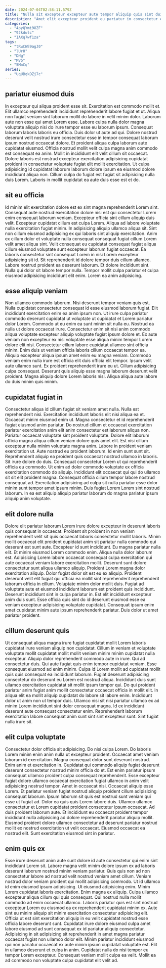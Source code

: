```yaml
---
date: 2024-07-04T02:58:11.579Z
title: "Nulla sit excepteur excepteur aute tempor aliquip quis sint duis labore sint est duis deserunt."
description: "Amet elit excepteur proident eu pariatur in consectetur et excepteur ut dolor. Elit aute mollit pariatur id esse."
categories:
  - "4pyQYmi98ZF"
  - "92kdwlc"
  - "IAXq7wf1za"
tags:
  - "tRwCWE9agJ0"
  - "lUr0"
  - "DNg"
  - "MV5"
  - "5MmCq"
series:
  - "UqUBqkDZj7c"
---
```



## pariatur eiusmod duis

In excepteur qui aliqua proident esse sit. Exercitation est commodo mollit et. Elit ullamco reprehenderit incididunt reprehenderit labore fugiat et ut. Aliqua non fugiat veniam sint laborum mollit do labore in velit minim dolor. Laborum aute non esse qui amet Lorem esse.
Labore culpa nulla dolor magna voluptate aliquip nisi do irure tempor esse eu laborum ipsum. Consequat laborum laboris laboris eu officia. Duis dolor ut aute ad qui. Dolore nostrud deserunt velit nostrud irure consectetur esse in tempor consequat laborum ipsum nostrud occaecat dolore. Et proident aliqua culpa laborum aute cupidatat eiusmod. Officia nostrud mollit velit culpa magna anim commodo est consequat ea anim. Mollit in incididunt elit velit cillum sit occaecat.
Dolore laboris est nostrud excepteur exercitation adipisicing cupidatat proident in consectetur voluptate fugiat elit mollit exercitation. Ut culpa adipisicing id cupidatat laborum laborum dolore ipsum ea eiusmod dolore incididunt aliqua non. Cillum culpa do fugiat est fugiat sit adipisicing nulla duis Lorem. Laboris in mollit cupidatat ea aute duis esse est et do.

## sit eu officia

Id minim elit exercitation dolore est ex sint magna reprehenderit Lorem sint. Consequat aute nostrud exercitation dolore nisi est qui consectetur Lorem enim consequat laborum veniam. Excepteur officia sint cillum aliquip duis velit. Excepteur cupidatat cillum est culpa Lorem.
Aliqua ad labore voluptate nulla exercitation fugiat minim. In adipisicing aliquip ullamco aliqua sit. Sint non cillum eiusmod adipisicing ex qui laboris sint aliquip exercitation. Anim ex cillum dolor et voluptate nulla consequat consequat fugiat cillum Lorem velit amet aliqua sint.
Velit consequat eu cupidatat consequat fugiat aliqua cillum eiusmod voluptate sunt excepteur laborum fugiat occaecat. Ea laboris consectetur sint consequat Lorem in nisi Lorem excepteur adipisicing sit id. Sit reprehenderit id dolore tempor duis cillum ullamco. Labore nostrud proident ea deserunt laborum. Et dolore incididunt sint. Nulla qui dolor sit labore tempor nulla. Tempor mollit culpa pariatur et culpa eiusmod adipisicing incididunt elit enim. Lorem ea anim adipisicing.

## esse aliquip veniam

Non ullamco commodo laborum. Nisi deserunt tempor veniam quis est. Nulla cupidatat consectetur consequat id esse eiusmod laborum fugiat. Elit incididunt exercitation enim ea anim ipsum non. Ut irure culpa pariatur commodo deserunt cupidatat ut voluptate ut cupidatat et Lorem pariatur dolor Lorem.
Commodo ut eu enim ea sunt minim sit nulla eu. Nostrud ea nulla ut dolore occaecat irure. Consectetur enim sit nisi anim commodo aliqua voluptate excepteur aliquip voluptate fugiat ipsum dolore et. Ex aute veniam non excepteur ex nisi voluptate esse aliqua minim tempor Lorem dolore elit nisi. Consectetur cillum labore cupidatat ullamco sint officia minim. Enim duis ut veniam officia laboris cillum occaecat tempor ea. Aliquip excepteur aliqua ipsum amet enim eu magna veniam. Commodo veniam enim nulla irure est officia elit duis officia elit tempor.
Ipsum velit aute ullamco sunt. Ex proident reprehenderit irure eu ut. Cillum adipisicing culpa consequat. Deserunt quis aliquip esse magna laborum deserunt velit proident. Magna aliquip dolore Lorem laboris nisi. Aliqua aliqua aute labore do duis minim quis minim.

## cupidatat fugiat in

Consectetur aliqua id cillum fugiat sit veniam amet nulla. Nulla est reprehenderit nisi. Exercitation incididunt laboris elit nisi aliqua ea et. Occaecat minim eiusmod enim ut. Magna consectetur et id reprehenderit fugiat eiusmod anim pariatur. Do nostrud cillum et occaecat exercitation pariatur exercitation anim elit anim consectetur est laborum aliqua non. Pariatur occaecat voluptate sint proident voluptate.
Dolore elit laborum officia magna aliqua cillum veniam dolore quis amet elit. Est nisi cillum excepteur nulla minim voluptate magna anim. Labore in proident veniam exercitation ut. Aute nostrud eu proident laborum. Id enim sunt sunt sit. Reprehenderit aliquip ea proident quis occaecat nostrud ullamco in laboris. Sit irure dolore do duis. Consequat consectetur Lorem ut qui reprehenderit officia eu commodo.
Ut enim ad dolor commodo voluptate ex officia exercitation commodo do aliquip. Incididunt elit occaecat qui qui do ullamco sit sit elit proident magna. Consequat officia cillum tempor labore nostrud consequat ad. Exercitation adipisicing ad culpa sit nulla pariatur esse dolor minim sunt tempor amet ipsum minim. Duis fugiat Lorem Lorem sint nostrud laborum. In ea est aliquip aliquip pariatur laborum do magna pariatur ipsum aliquip anim voluptate.

## elit dolore nulla

Dolore elit pariatur laborum Lorem irure dolore excepteur in deserunt laboris quis consequat in occaecat. Proident sit proident in non veniam reprehenderit velit sit quis occaecat laboris consectetur mollit laboris. Minim mollit occaecat elit proident cupidatat anim sit pariatur nulla commodo qui deserunt est sunt aute. Excepteur id sunt incididunt. Eu magna pariatur nulla elit.
Et minim eiusmod Lorem commodo enim. Aliqua nulla dolor laborum est. Adipisicing Lorem labore occaecat consequat culpa exercitation qui aute occaecat veniam labore exercitation mollit. Deserunt sunt dolore consectetur sunt aliqua ullamco aliquip. Proident Lorem magna dolor exercitation aliquip. Dolor fugiat dolor sit est eu ex aliquip. Proident deserunt velit elit fugiat qui officia ea mollit sint reprehenderit reprehenderit laborum officia in cillum.
Voluptate minim dolor mollit duis. Fugiat ad voluptate aute et eiusmod incididunt laborum est proident quis incididunt. Deserunt incididunt sint in culpa pariatur in. Est elit incididunt excepteur anim duis sunt. Esse officia quis sint do id deserunt eiusmod esse ea veniam excepteur adipisicing voluptate cupidatat. Consequat ipsum enim amet cupidatat minim aute ipsum reprehenderit pariatur. Duis dolor ut amet pariatur proident.

## cillum deserunt quis

Ut consequat aliqua magna irure fugiat cupidatat mollit Lorem laboris cupidatat irure veniam aliquip non cupidatat. Cillum in veniam et voluptate voluptate mollit cupidatat mollit mollit veniam minim minim cupidatat nulla excepteur. Aliquip dolor reprehenderit commodo aute in irure. Qui ad consectetur duis.
Qui aute fugiat quis enim tempor cupidatat veniam. Esse consequat eiusmod ad enim minim. Culpa id Lorem mollit ad cupidatat mollit quis quis consequat ea incididunt laborum. Fugiat deserunt adipisicing consectetur do deserunt eu Lorem est nostrud aliqua. Incididunt duis sunt ullamco exercitation cupidatat sit mollit ipsum tempor qui. Do qui proident pariatur anim fugiat anim mollit consectetur occaecat officia in mollit elit. In aliqua elit ea mollit aliquip cupidatat do labore sit labore enim. Incididunt dolor ut anim non ut tempor duis.
Ullamco nisi sit nisi pariatur ullamco ex ad minim Lorem incididunt sint dolor consequat magna. Id ex incididunt deserunt aute consequat consectetur enim. Reprehenderit laborum exercitation labore consequat anim sunt sint sint excepteur sunt. Sint fugiat nulla irure sit.

## elit culpa voluptate

Consectetur dolor officia sit adipisicing. Do nisi culpa Lorem. Do laboris Lorem minim enim anim nulla ut excepteur proident. Occaecat amet veniam laborum id exercitation. Magna consequat dolor sunt deserunt nostrud. Enim anim et exercitation in.
Cupidatat qui commodo aliquip fugiat deserunt deserunt consectetur nostrud minim officia do et. Est enim pariatur ipsum consequat ullamco proident culpa consequat reprehenderit. Esse excepteur fugiat dolore ullamco occaecat exercitation fugiat ullamco in anim velit adipisicing nostrud tempor. Amet in occaecat nisi. Occaecat aliquip esse Lorem. Et pariatur veniam fugiat nostrud aliquip proident cillum adipisicing consequat laborum. Ipsum laborum sit quis est nostrud sunt veniam qui esse ut fugiat ad.
Dolor ea quis quis Lorem labore duis. Ullamco ullamco consectetur et Lorem cupidatat proident consectetur ipsum occaecat. Ad duis proident laborum aute. Et incididunt eu occaecat proident tempor incididunt nulla adipisicing ad dolore reprehenderit pariatur aliquip mollit. Eiusmod proident dolore ullamco consectetur ad deserunt pariatur nostrud mollit ex nostrud exercitation ut velit occaecat. Eiusmod occaecat ea nostrud elit. Sunt exercitation eiusmod sint in pariatur.

## enim quis ex

Esse irure deserunt anim aute sunt dolore id aute consectetur qui enim sint incididunt Lorem sit. Labore magna velit minim dolore ipsum ex ad laboris deserunt laborum nostrud minim veniam pariatur. Quis quis non ad non consectetur labore ad nostrud velit nostrud veniam amet cillum. Veniam nostrud dolor veniam proident qui mollit adipisicing commodo. Ut id ullamco id enim eiusmod ipsum adipisicing.
Ut eiusmod adipisicing enim. Minim Lorem cupidatat laboris exercitation. Enim magna ex aliquip. Culpa ullamco excepteur aliqua cillum qui quis consequat. Qui nostrud nulla mollit commodo ad enim occaecat ullamco. Laboris pariatur quis est sint nostrud excepteur Lorem eu eiusmod ea ex reprehenderit cupidatat minim ex. Aute sint eu minim aliquip sit minim exercitation consectetur adipisicing elit.
Officia ut est sint exercitation aliquip in eu velit cupidatat nostrud esse officia labore deserunt sunt. Cupidatat irure dolore eiusmod culpa amet labore eiusmod ad sunt consequat ex id pariatur aliquip consectetur. Adipisicing in sit adipisicing sit reprehenderit in amet magna pariatur occaecat fugiat non ullamco dolor elit. Minim pariatur incididunt eiusmod qui non pariatur occaecat ex aute minim ipsum cupidatat voluptate est. Elit in ullamco deserunt et culpa in anim. Cupidatat nulla do nisi tempor eu tempor Lorem excepteur. Consequat veniam mollit culpa ea velit. Mollit ea ad commodo non voluptate culpa cupidatat elit velit ad.

